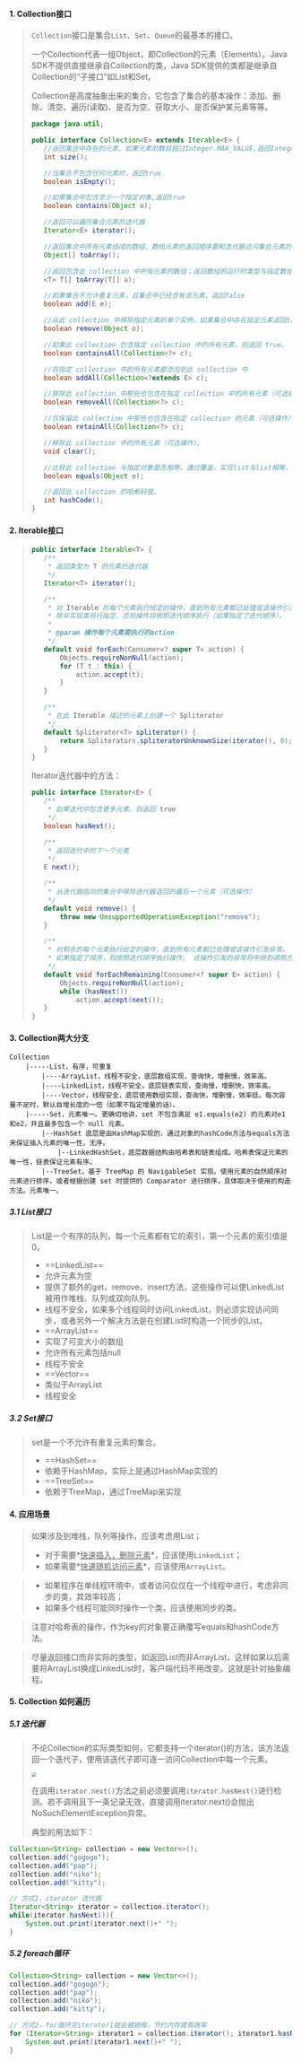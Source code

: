 #### 1. Collection接口

>`Collection`接口是集合`List`、`Set`、`Queue`的最基本的接口。
>
>一个Collection代表一组Object，即Collection的元素（Elements）。Java SDK不提供直接继承自Collection的类，Java SDK提供的类都是继承自Collection的“子接口”如List和Set。
>
>Collection是高度抽象出来的集合，它包含了集合的基本操作：添加、删除、清空、遍历(读取)、是否为空、获取大小、是否保护某元素等等。
>
>```java
>package java.util;
>
>public interface Collection<E> extends Iterable<E> {
>    //返回集合中存在的元素。如果元素的数目超过Integer.MAX_VALUE,返回Integer.MAX_VALUE   
>    int size();   
>
>    //当集合不包含任何元素时，返回true   
>    boolean isEmpty();   
>
>    //如果集合中包含至少一个指定对象,返回true   
>    boolean contains(Object o);   
>
>    //返回可以遍历集合元素的迭代器   
>    Iterator<E> iterator();   
>
>    //返回集合中所有元素组成的数组，数组元素的返回顺序要和迭代器访问集合元素的返回顺序一样   
>    Object[] toArray();   
>
>    //返回包含此 collection 中所有元素的数组；返回数组的运行时类型与指定数组的运行时类型相同。   
>    <T> T[] toArray(T[] a);   
>
>    //如果集合不允许重复元素，且集合中已经含有该元素，返回false   
>    boolean add(E e);   
>
>    //从此 collection 中移除指定元素的单个实例，如果集合中存在指定元素返回true。   
>    boolean remove(Object o);   
>
>    //如果此 collection 包含指定 collection 中的所有元素，则返回 true。   
>    boolean containsAll(Collection<?> c);   
>
>    //将指定 collection 中的所有元素都添加到此 collection 中   
>    boolean addAll(Collection<?extends E> c);   
>
>    //移除此 collection 中那些也包含在指定 collection 中的所有元素（可选操作）。   
>    boolean removeAll(Collection<?> c);   
>
>    //仅保留此 collection 中那些也包含在指定 collection 的元素（可选操作）。   
>    boolean retainAll(Collection<?> c);   
>
>    //移除此 collection 中的所有元素（可选操作）。   
>    void clear();   
>
>    //比较此 collection 与指定对象是否相等。通过覆盖，实现list与list相等，set与set相等   
>    boolean equals(Object o);   
>
>    //返回此 collection 的哈希码值。   
>    int hashCode();   
>}
>```

#### 2. Iterable接口

>```java
>public interface Iterable<T> {
>    /**
>     * 返回类型为 T 的元素的迭代器
>     */
>    Iterator<T> iterator();
>
>    /**
>     * 对 Iterable 的每个元素执行给定的操作，直到所有元素都已处理或该操作引发异常。
>     * 除非实现类另行指定，否则操作将按照迭代顺序执行（如果指定了迭代顺序）。
>     *
>     * @param 操作每个元素要执行的action
>     */
>    default void forEach(Consumer<? super T> action) {
>        Objects.requireNonNull(action);
>        for (T t : this) {
>            action.accept(t);
>        }
>    }
>
>    /**
>     * 在此 Iterable 描述的元素上创建一个 Spliterator
>     */
>    default Spliterator<T> spliterator() {
>        return Spliterators.spliteratorUnknownSize(iterator(), 0);
>    }
>}
>```
>
>Iterator迭代器中的方法：
>
>```java
>public interface Iterator<E> {
>    /**
>     * 如果迭代中包含更多元素，则返回 true
>     */
>    boolean hasNext();
>
>    /**
>     * 返回迭代中的下一个元素
>     */
>    E next();
>
>    /**
>     * 从迭代器指向的集合中移除迭代器返回的最后一个元素（可选操作）
>     */
>    default void remove() {
>        throw new UnsupportedOperationException("remove");
>    }
>
>    /**
>     * 对剩余的每个元素执行给定的操作，直到所有元素都已处理或该操作引发异常。
>     * 如果指定了顺序，则按照迭代顺序执行操作。 该操作引发的异常将中继到调用方。
>     */
>    default void forEachRemaining(Consumer<? super E> action) {
>        Objects.requireNonNull(action);
>        while (hasNext())
>            action.accept(next());
>    }
>}
>```

#### 3. Collection两大分支

```
Collection
    |-----List，有序，可重复
        |----ArrayList，线程不安全，底层数组实现，查询快，增删慢，效率高。
        |----LinkedList，线程不安全，底层链表实现，查询慢，增删快，效率高。
        |----Vector，线程安全，底层使用数组实现，查询快，增删慢，效率低。每次容量不足时，默认自增长度的一倍（如果不指定增量的话）。
    |-----Set，元素唯一。更确切地讲，set 不包含满足 e1.equals(e2) 的元素对e1和e2，并且最多包含一个 null 元素。
        |--HashSet 底层是由HashMap实现的，通过对象的hashCode方法与equals方法来保证插入元素的唯一性，无序。
            |--LinkedHashSet，底层数据结构由哈希表和链表组成。哈希表保证元素的唯一性，链表保证元素有序。
        |--TreeSet，基于 TreeMap 的 NavigableSet 实现。使用元素的自然顺序对元素进行排序，或者根据创建 set 时提供的 Comparator 进行排序，具体取决于使用的构造方法。元素唯一。
```

##### 3.1 List接口

>List是一个有序的队列，每一个元素都有它的索引，第一个元素的索引值是0。
>
>- ==LinkedList==
>  - 允许元素为空
>  - 提供了额外的get、remove、insert方法，这些操作可以使LinkedList被用作堆栈、队列或双向队列。
>  - 线程不安全，如果多个线程同时访问LinkedList，则必须实现访问同步，或者另外一个解决方法是在创建List时构造一个同步的List。
>- ==ArrayList==
>  - 实现了可变大小的数组
>  - 允许所有元素包括null
>  - 线程不安全
>- ==Vector==
>  - 类似于ArrayList
>  - 线程安全

##### 3.2 Set接口

>set是一个不允许有重复元素的集合。
>
>- ==HashSet==
>  - 依赖于HashMap，实际上是通过HashMap实现的
>- ==TreeSet==
>  - 依赖于TreeMap，通过TreeMap来实现

#### 4. 应用场景

>如果涉及到堆栈，队列等操作，应该考虑用List；
>
>- 对于需要*<u>快速插入，删除元素</u>*，应该使用`LinkedList`；
>- 如果需要*<u>快速随机访问元素</u>*，应该使用`ArrayList`。

>- 如果程序在单线程环境中，或者访问仅仅在一个线程中进行，考虑非同步的类，其效率较高；
>- 如果多个线程可能同时操作一个类，应该使用同步的类。

>注意对哈希表的操作，作为key的对象要正确覆写equals和hashCode方法。

>尽量返回接口而非实际的类型，如返回List而非ArrayList，这样如果以后需要将ArrayList换成LinkedList时，客户端代码不用改变。这就是针对抽象编程。

#### 5. Collection 如何遍历

##### 5.1 迭代器

>不论Collection的实际类型如何，它都支持一个iterator()的方法，该方法返回一个迭代子，使用该迭代子即可逐一访问Collection中每一个元素。
>
><img src="https://tva1.sinaimg.cn/large/0081Kckwgy1gmaxcoavgdj30wu06omy0.jpg" style="zoom:50%">
>
>在调用`iterator.next()`方法之前必须要调用`iterator.hasNext()`进行检测。若不调用且下一条记录无效，直接调用iterator.next()会抛出NoSuchElementException异常。
>
>典型的用法如下：

```java
Collection<String> collection = new Vector<>();
collection.add("gogogo");
collection.add("pap");
collection.add("niko");
collection.add("kitty");

// 方式1，iterator 迭代器
Iterator<String> iterator = collection.iterator();
while(iterator.hasNext()){
    System.out.print(iterator.next()+" ");
}
```

##### 5.2 foreach循环

```java
Collection<String> collection = new Vector<>();
collection.add("gogogo");
collection.add("pap");
collection.add("niko");
collection.add("kitty");

// 方式2，for循环完iterator1就会被销毁，节约内存提高效率
for (Iterator<String> iterator1 = collection.iterator(); iterator1.hasNext(); ) {
    System.out.print(iterator1.next()+" ");
}
```



